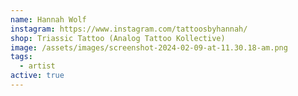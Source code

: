 ```yaml
---
name: Hannah Wolf
instagram: https://www.instagram.com/tattoosbyhannah/
shop: Triassic Tattoo (Analog Tattoo Kollective)
image: /assets/images/screenshot-2024-02-09-at-11.30.18-am.png
tags:
  - artist
active: true
---
```

